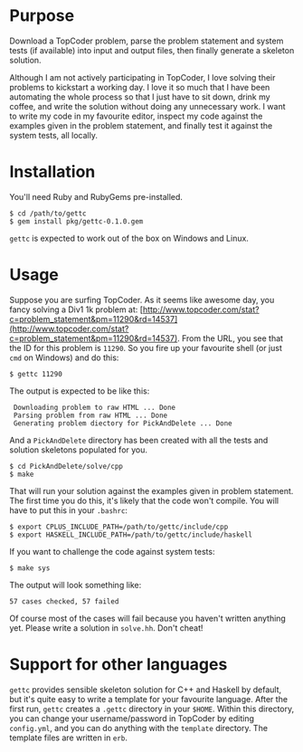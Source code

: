 # Purpose

Download a TopCoder problem, parse the problem statement and system tests (if available) into input and output files, then finally generate a skeleton solution.

Although I am not actively participating in TopCoder, I love solving their problems to kickstart a working day. I love it so much that I have been automating the whole process so that I just have to sit down, drink my coffee, and write the solution without doing any unnecessary work. I want to write my code in my favourite editor, inspect my code against the examples given in the problem statement, and finally test it against the system tests, all locally. 

# Installation

You'll need Ruby and RubyGems pre-installed.

    $ cd /path/to/gettc
    $ gem install pkg/gettc-0.1.0.gem

`gettc` is expected to work out of the box on Windows and Linux.

# Usage

Suppose you are surfing TopCoder. As it seems like awesome day, you fancy solving a Div1 1k problem at: [http://www.topcoder.com/stat?c=problem_statement&pm=11290&rd=14537](http://www.topcoder.com/stat?c=problem_statement&pm=11290&rd=14537). From the URL, you see that the ID for this problem is `11290`. So you fire up your favourite shell (or just `cmd` on Windows) and do this:

    $ gettc 11290

The output is expected to be like this:

     Downloading problem to raw HTML ... Done
     Parsing problem from raw HTML ... Done
     Generating problem diectory for PickAndDelete ... Done

And a `PickAndDelete` directory has been created with all the tests and solution skeletons populated for you.

    $ cd PickAndDelete/solve/cpp
    $ make

That will run your solution against the examples given in problem statement. The first time you do this, it's likely that the code won't compile. You will have to put this in your `.bashrc`:

    $ export CPLUS_INCLUDE_PATH=/path/to/gettc/include/cpp
    $ export HASKELL_INCLUDE_PATH=/path/to/gettc/include/haskell

If you want to challenge the code against system tests:

    $ make sys

The output will look something like:

    57 cases checked, 57 failed

Of course most of the cases will fail because you haven't written anything yet. Please write a solution in `solve.hh`. Don't cheat!

# Support for other languages

`gettc` provides sensible skeleton solution for C++ and Haskell by default, but it's quite easy to write a template for your favourite language. After the first run, `gettc` creates a `.gettc` directory in your `$HOME`. Within this directory, you can change your username/password in TopCoder by editing `config.yml`, and you can do anything with the `template` directory. The template files are written in `erb`.

